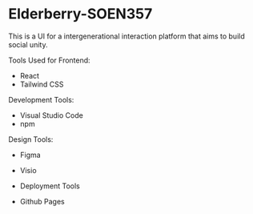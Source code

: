 # Elderberry-SOEN357
This is a UI for a intergenerational interaction platform that aims to build social unity.


Tools Used for Frontend:
- React
- Tailwind CSS

Development Tools:
- Visual Studio Code
- npm

Design Tools:
- Figma
- Visio

- Deployment Tools
- Github Pages
